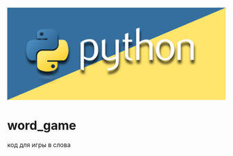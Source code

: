 ![Header](https://github.com/Manix888/word_game/blob/master/assets/Python_banner.jpg)


# word_game
код для игры в слова
